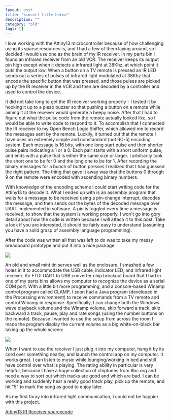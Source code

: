 ```yaml
---
layout: post
title: "<insert title here>"
description: ""
category: "old"
tags: []
---
```



I love working with the Attiny13 microcontroller because of how challenging using its sparse resources is, and I had a few of them laying around, so I decided I would use one as the brain of my IR receiver. In my parts bin I found an infrared receiver from an old VCR. The receiver keeps its output pin high except when it detects a infrared light at 38Khz, at which point it puts the output low. When a button on a TV remote is pressed an IR LED sends out a series of pulses of infrared light modulated at 38Khz that encode the specific button that was pressed, and those pulses are picked up by the IR receiver in the VCR and then are decoded by a controller and used to control the device.

It did not take long to get the IR receiver working properly - I tested it by hooking it up to a piezo buzzer so that pushing a button on a remote while aiming it at the receiver would generate a beepy noise. After that I had to figure out what the pulse code from the remote actually looked like, so I would be able to write code to respond to it. To accomplish that I connected the IR receiver to my Open Bench Logic Sniffer, which allowed me to record the messages sent by the remote. Luckily, it turned out that the remote I have uses an extremely simple and nonstandard (not RC-5) encoding system. Each message is 16 bits, with one long start pulse and then shorter pulse pairs indicating a 1 or a 0. Each pair starts with a short uniform pulse, and ends with a pulse that is either the same size or larger. I arbitrarily took the short one to be for 0 and the long one to be for 1. After recording the binary messages for a bunch of button presses I realized that I had guessed the right pattern. The thing that gave it away was that the buttons 0 through 9 on the remote were encoded with ascending binary numbers.

With knowledge of the encoding scheme I could start writing code for the Attiny13 to decode it. What I ended up with is an assembly program that waits for a message to be received using a pin-change interrupt, decodes the message, and then sends out the bytes of the decoded message over UART implemented in software. A pin is toggled every time a message is received, to show that the system is working properly. I won't go into gory detail about how the code is written because I will attach it to this post. Take a look if you are interested, it should be fairly easy to understand (assuming you have a solid grasp of assembly language programming).

After the code was written all that was left to do was to take my messy breadboard prototype and put it into a nice package:

[![](http://www.hackniac.com/blog/wp-content/uploads/2011/12/labelled_guts-1024x1024.jpg)](http://www.hackniac.com/blog/wp-content/uploads/2011/12/labelled_guts-e1323636442572.jpg)

An old and small mint tin serves well as the enclosure. I smashed a few holes in it to accommodate the USB cable, indicator LED, and infrared light receiver. An FTDI UART to USB converter chip breakout board that I had in one of my parts bins allows my computer to recognize the device as a serial COM port. With a little bit more programming, and a console-based Winamp control program called CLAMP, I soon had a Java program (developed in the Processing environment) to receive commands from a TV remote and control Winamp in response. Specifically, I can change both the Windows wave playback volume and the Winamp volume, skip forward a track, skip backward a track, pause, play and rate songs (using the number buttons on the remote). Because I wanted to use the setup from across the room I made the program display the current volume as a big white-on-black bar taking up the whole screen:

[![](http://www.hackniac.com/blog/wp-content/uploads/2011/12/use2-1024x768.jpg)](http://www.hackniac.com/blog/wp-content/uploads/2011/12/use2-e1323636418462.jpg)

When I want to use the receiver I just plug it into my computer, hang it by its cord over something nearby, and launch the control app on my computer. It works great. I can listen to music while lounging/working in bed and still have control over what is playing. The rating ability in particular is very helpful, because I have a huge collection of chiptunes from 8bc.org and need a way to sort out which tracks are good and which are bad. I can be working and suddenly hear a really good track play, pick up the remote, and hit "5" to mark the song as good to enjoy later.

As my first foray into infrared light communication, I could not be happier with this project.

[Attiny13 IR Receiver sourcecode](http://www.hackniac.com/blog/wp-content/uploads/2011/12/IR_Control.zip)
